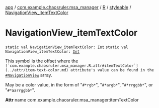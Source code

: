 [app](../../../index.md) / [com.example.chaosruler.msa_manager](../../index.md) / [R](../index.md) / [styleable](index.md) / [NavigationView_itemTextColor](.)

# NavigationView_itemTextColor

`static val NavigationView_itemTextColor: `[`Int`](https://kotlinlang.org/api/latest/jvm/stdlib/kotlin/-int/index.html)
`static val NavigationView_itemTextColor: `[`Int`](https://kotlinlang.org/api/latest/jvm/stdlib/kotlin/-int/index.html)

This symbol is the offset where the ``[`com.example.chaosruler.msa_manager.R.attr#itemTextColor`](../attr/item-text-color.md) attribute's value can be found in the ``[`#NavigationView`](-navigation-view.md) array.

May be a color value, in the form of "`#*rgb*`", "`#*argb*`", "`#*rrggbb*`", or "`#*aarrggbb*`".

**Attr**
name com.example.chaosruler.msa_manager:itemTextColor

